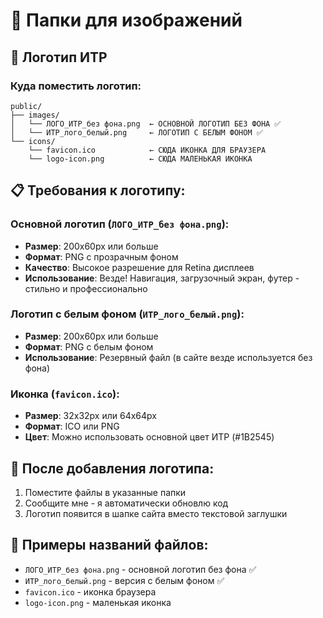 # 📁 Папки для изображений

## 🎨 Логотип ИТР

### Куда поместить логотип:
```
public/
├── images/
│   └── ЛОГО_ИТР_без фона.png  ← ОСНОВНОЙ ЛОГОТИП БЕЗ ФОНА ✅
│   └── ИТР_лого_белый.png     ← ЛОГОТИП С БЕЛЫМ ФОНОМ ✅
└── icons/
    └── favicon.ico            ← СЮДА ИКОНКА ДЛЯ БРАУЗЕРА
    └── logo-icon.png          ← СЮДА МАЛЕНЬКАЯ ИКОНКА
```

## 📋 Требования к логотипу:

### Основной логотип (`ЛОГО_ИТР_без фона.png`):
- **Размер**: 200x60px или больше
- **Формат**: PNG с прозрачным фоном
- **Качество**: Высокое разрешение для Retina дисплеев
- **Использование**: Везде! Навигация, загрузочный экран, футер - стильно и профессионально

### Логотип с белым фоном (`ИТР_лого_белый.png`):
- **Размер**: 200x60px или больше  
- **Формат**: PNG с белым фоном
- **Использование**: Резервный файл (в сайте везде используется без фона)

### Иконка (`favicon.ico`):
- **Размер**: 32x32px или 64x64px
- **Формат**: ICO или PNG
- **Цвет**: Можно использовать основной цвет ИТР (#1B2545)

## 🚀 После добавления логотипа:
1. Поместите файлы в указанные папки
2. Сообщите мне - я автоматически обновлю код
3. Логотип появится в шапке сайта вместо текстовой заглушки

## 📝 Примеры названий файлов:
- `ЛОГО_ИТР_без фона.png` - основной логотип без фона ✅
- `ИТР_лого_белый.png` - версия с белым фоном ✅
- `favicon.ico` - иконка браузера
- `logo-icon.png` - маленькая иконка 